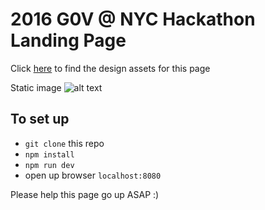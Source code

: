 # 2016 G0V @ NYC Hackathon Landing Page

Click [here](https://www.dropbox.com/sh/g100rqg9bu9xpm8/AACjCA01Ywf9pDVQnHjlS9TRa?dl=0) to find the design assets for this page

Static image
![alt text](gov_home.jpg "Landing Page static")

## To set up
- `git clone` this repo
- `npm install`
- `npm run dev`
- open up browser `localhost:8080`

Please help this page go up ASAP :)

